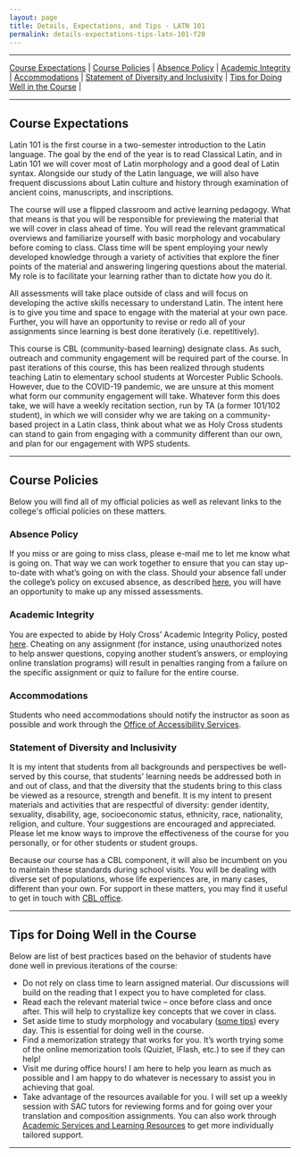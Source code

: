 ```yaml
---
layout: page
title: Details, Expectations, and Tips - LATN 101
permalink: details-expectations-tips-latn-101-f20
---
```


***

[Course Expectations](#course-expectations) \| [Course Policies](#course-policies) \|  [Absence Policy](#absence-policy) \| [Academic Integrity](#academic-integrity) \| [Accommodations](#accommodations) \| [Statement of Diversity and Inclusivity](#statement-of-diversity-and-inclusivity) \| [Tips for Doing Well in the Course](#tips-for-doing-well-in-the-course) \|

***

## Course Expectations

Latin 101 is the first course in a two-semester introduction to the Latin language. The goal by the end of the year is to read Classical Latin, and in Latin 101 we will cover most of Latin morphology and a good deal of Latin syntax. Alongside our study of the Latin language, we will also have frequent discussions about Latin culture and history through examination of ancient coins, manuscripts, and inscriptions.

The course will use a flipped classroom and active learning pedagogy. What that means is that you will be responsible for previewing the material that we will cover in class ahead of time. You will read the relevant grammatical overviews and familiarize yourself with basic morphology and vocabulary before coming to class. Class time will be spent employing your newly developed knowledge through a variety of activities that explore the finer points of the material and answering lingering questions about the material. My role is to facilitate your learning rather than to dictate how you do it.

All assessments will take place outside of class and will focus on developing the active skills necessary to understand Latin. The intent here is to give you time and space to engage with the material at your own pace. Further, you will have an opportunity to revise or redo all of your assignments since learning is best done iteratively (i.e. repetitively).

This course is CBL (community-based learning) designate class. As such, outreach and community engagement will be required part of the course. In past iterations of this course, this has been realized through students teaching Latin to elementary school students at Worcester Public Schools. However, due to the COVID-19 pandemic, we are unsure at this moment what form our community engagement will take. Whatever form this does take, we will have a weekly recitation section, run by TA (a former 101/102 student), in which we will consider why we are taking on a community-based project in a Latin class, think about what we as Holy Cross students can stand to gain from engaging with a community different than our own, and plan for our engagement with WPS students.

***

## Course Policies

Below you will find all of my official policies as well as relevant links to the college's official policies on these matters.

### Absence Policy

If you miss or are going to miss class, please e-mail me to let me know what is going on. That way we can work together to ensure that you can stay up-to-date with what’s going on with the class. Should your absence fall under the college’s policy on excused absence, as described [here](https://hccatalog.holycross.edu/requirements-policies/academic-policies/#coursepoliciestext), you will have an opportunity to make up any missed assessments.

### Academic Integrity

You are expected to abide by Holy Cross’ Academic Integrity Policy, posted [here](https://hccatalog.holycross.edu/requirements-policies/academic-policies/#academicintegritytext). Cheating on any assignment (for instance, using unauthorized notes to help answer questions, copying another student’s answers, or employing online translation programs) will result in penalties ranging from a failure on the specific assignment or quiz to failure for the entire course.

### Accommodations

Students who need accommodations should notify the instructor as soon as possible and work through the [Office of Accessibility Services](https://www.holycross.edu/health-wellness-and-access/office-accessibility-services).

### Statement of Diversity and Inclusivity

It is my intent that students from all backgrounds and perspectives be well-served by this course, that students' learning needs be addressed both in and out of class, and that the diversity that the students bring to this class be viewed as a resource, strength and benefit. It is my intent to present materials and activities that are respectful of diversity: gender identity, sexuality, disability, age, socioeconomic status, ethnicity, race, nationality, religion, and culture. Your suggestions are encouraged and appreciated. Please let me know ways to improve the effectiveness of the course for you personally, or for other students or student groups.

Because our course has a CBL component, it will also be incumbent on you to maintain these standards during school visits. You will be dealing with diverse set of populations, whose life experiences are, in many cases, different than your own. For support in these matters, you may find it useful to get in touch with [CBL office](https://www.holycross.edu/engaged-learning/donelan-office-community-based-learning/about-donelan-office).

***

## Tips for Doing Well in the Course

Below are list of best practices based on the behavior of students have done well in previous iterations of the course:

- Do not rely on class time to learn assigned material. Our discussions will build on the reading that I expect you to have completed for class.
- Read each the relevant material twice – once before class and once after. This will help to crystallize key concepts that we cover in class.
- Set aside time to study morphology and vocabulary ([some tips](https://dlibatique.github.io/LATN101-F19/notes-charts-and-vocab)) every day. This is essential for doing well in the course.
- Find a memorization strategy that works for you. It’s worth trying some of the online memorization tools (Quizlet, IFlash, etc.) to see if they can help!
- Visit me during office hours! I am here to help you learn as much as possible and I am happy to do whatever is necessary to assist you in achieving that goal.
- Take advantage of the resources available for you. I will set up a weekly session with SAC tutors for reviewing forms and for going over your translation and composition assignments. You can also work through [Academic Services and Learning Resources](https://www.holycross.edu/support-and-resources/academic-services-and-learning-resources) to get more individually tailored support.

***
